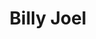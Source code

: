 ---
title: "Billy Joel"
summary: "Billy Joel was born on May 9, 1949 in the Bronx and shortly after moved to the Levittown section of Hicksville, Long Island, New York where he started playing piano at the age of 4. In 1964, inspired by the Beatles, he formed his first band \"The Echoes\", which became \"The Lost Souls\" in 1965 and then \"The Emerald Lords\" in 1966. In 1967 he joined \"The Hassles\" and recorded two albums, which were not successful. Billy Joel and Jon Small, the drummer of The Hassles then formed the psychedelic duo \"Attila\" and released one album without success. In 1971 Billy Joel started his solo career with the album \"Cold Spring Harbour\" and finally achieved fame in 1973 with his song \"Piano Man\". Inducted into Songwriters Hall of Fame in 1992. Inducted into Rock And Roll Hall of Fame in 1999"
image: "billy-joel.jpg"
apple_music_artist_url: "https://music.apple.com/gb/artist/billy-joel/485953"
wikipedia_url: "none"
---